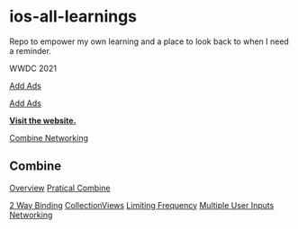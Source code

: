 # ios-all-learnings
Repo to empower my own learning and a place to look back to when I need a reminder.


WWDC 2021


[Add Ads](https://github.com/CongL3/ios-all-learnings/blob/main/AddAds.md) 

[Add Ads](AddAds.md)



[**Visit the website.**](https://github.com/CongL3/ios-all-learnings/blob/main/AddAds.md )


[Combine Networking](iOS/Combine/CombineNetworking.md)


## Combine
[Overview](iOS/Combine/Overview.md)
[Pratical Combine](iOS/Combine/PraticalCombineNotes.md)

[2 Way Binding](iOS/Combine/CombineNetworking.md)
[CollectionViews](iOS/Combine/CollectionViews.md)
[Limiting Frequency](iOS/Combine/LimitingFrequency.md)
[Multiple User Inputs](iOS/Combine/MultipleUserInputs.md)
[Networking](iOS/Combine/Networking.md)
